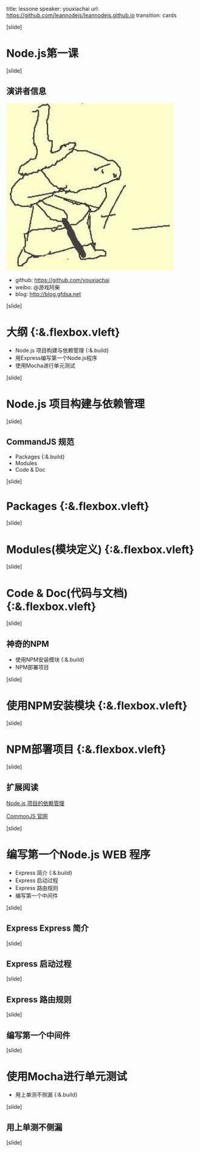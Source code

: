 title: lessone
speaker: youxiachai
url: https://github.com/leannodejs/leannodejs.github.io
transition: cards

[slide]

# Node.js第一课

[slide]

## 演讲者信息

![](./avatar.jpg)

* github: https://github.com/youxiachai
* weibo: @游戏阿柴
* blog: http://blog.gfdsa.net

[slide]

# 大纲 {:&.flexbox.vleft}

* Node.js 项目构建与依赖管理  {:&.build}
* 用Express编写第一个Node.js程序
* 使用Mocha进行单元测试

[slide]

# Node.js 项目构建与依赖管理

[slide]

## CommandJS 规范

* Packages  {:&.build}
* Modules
* Code & Doc


[slide]

# Packages {:&.flexbox.vleft}

[slide]

# Modules(模块定义) {:&.flexbox.vleft}

[slide]

# Code & Doc(代码与文档) {:&.flexbox.vleft}

[slide]

## 神奇的NPM

* 使用NPM安装模块  {:&.build}
* NPM部署项目

[slide]

# 使用NPM安装模块   {:&.flexbox.vleft}

[slide]

# NPM部署项目   {:&.flexbox.vleft}

[slide]

## 扩展阅读

[Node.js 项目的依赖管理](http://deadhorse.me/nodejs/2014/01/18/node_dependences_version.html)

[CommonJS 官网](http://wiki.commonjs.org/wiki/CommonJS)

[slide]

# 编写第一个Node.js WEB 程序

*  Express 简介 {:&.build}
*  Express 启动过程
*  Express 路由规则
*  编写第一个中间件

[slide]

## Express  Express 简介

[slide]

## Express 启动过程

[slide]

## Express 路由规则

[slide]

## 编写第一个中间件

[slide]

# 使用Mocha进行单元测试

* 用上单测不侧漏 {:&.build}

[slide]

## 用上单测不侧漏

[slide]
